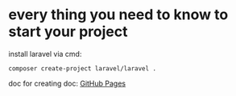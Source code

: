 # every thing you need to know to start your project
install laravel via cmd:
```
composer create-project laravel/laravel .
```
doc for creating doc: [GitHub Pages](https://docs.github.com/en/get-started/writing-on-github/getting-started-with-writing-and-formatting-on-github/basic-writing-and-formatting-syntax)
